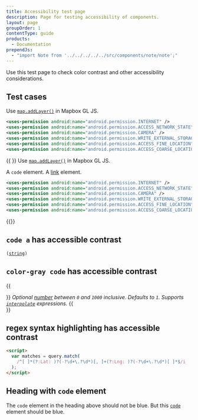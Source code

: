 ```yaml
---
title: Accessibility test page
description: Page for testing accessibility of components.
layout: page
groupOrder: 1
contentType: guide
products:
  - Documentation
prependJs:
  - "import Note from '../../../../../src/components/note/note';"
---
```


Use this test page to check color contrast and other accessibility considerations.

## Test cases

Use [`map.addLayer()`](https://docs.mapbox.com/mapbox-gl-js/api/map/#map#addlayer) in Mapbox GL JS.

```xml
<uses-permission android:name="android.permission.INTERNET" />
<uses-permission android:name="android.permission.ACCESS_NETWORK_STATE" />
<uses-permission android:name="android.permission.CAMERA" />
<uses-permission android:name="android.permission.WRITE_EXTERNAL_STORAGE" />
<uses-permission android:name="android.permission.ACCESS_FINE_LOCATION" />
<uses-permission android:name="android.permission.ACCESS_COARSE_LOCATION" />
```

{{ <Note> }}
Use [`map.addLayer()`](https://docs.mapbox.com/mapbox-gl-js/api/map/#map#addlayer) in Mapbox GL JS.

A `code` element. A [link](#) element.

```xml
<uses-permission android:name="android.permission.INTERNET" />
<uses-permission android:name="android.permission.ACCESS_NETWORK_STATE" />
<uses-permission android:name="android.permission.CAMERA" />
<uses-permission android:name="android.permission.WRITE_EXTERNAL_STORAGE" />
<uses-permission android:name="android.permission.ACCESS_FINE_LOCATION" />
<uses-permission android:name="android.permission.ACCESS_COARSE_LOCATION" />
```

{{</Note>}}

## `code a` has accessible contrast

<code class="color-gray">(<a href="/dr-ui/guides/test-pages/a11y/#test-cases">string</a>)</code>

## `color-gray code` has accessible contrast

{{<div className="color-gray">}}
_Optional [number](/dr-ui/guides/test-pages/a11y/#test-cases) between `0` and `1000` inclusive. Defaults to `1`. Supports [`interpolate`](/dr-ui/guides/test-pages/a11y/#test-cases) expressions._
{{</div>}}

## regex syntax highlighting has accessible contrast

```html
<script>
  var matches = query.match(
    /^[ ]*(?:Lat: )?(-?\d+\.?\d*)[, ]+(?:Lng: )?(-?\d+\.?\d*)[ ]*$/i
  );
</script>
```

## Heading with `code` element

The `code` element in the heading above should not be blue. But this [`code`](#) element should be blue.
